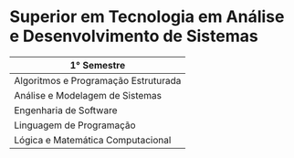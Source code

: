 # Superior em Tecnologia em Análise e Desenvolvimento de Sistemas

| 1° Semestre                          |
| ------------------------------------ |
| Algoritmos e Programação Estruturada |
| Análise e Modelagem de Sistemas      |
| Engenharia de Software               |
| Linguagem de Programação             |
| Lógica e Matemática Computacional    |

